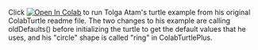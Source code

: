 Click [![Open In Colab](https://colab.research.google.com/assets/colab-badge.svg)](https://colab.research.google.com/github/mathriddle/ColabTurtlePlus/blob/main/examples/files/TolgaAtamExample.ipynb)
to run Tolga Atam's turtle example from his original ColabTurtle readme file. The two changes to his example are calling oldDefaults() before initializing the turtle to get the default values that he uses, and his "circle" shape is called "ring" in ColabTurtlePlus.
